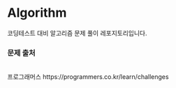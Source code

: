 # Algorithm
코딩테스트 대비 알고리즘 문제 풀이 레포지토리입니다.

<h3>문제 출처</h3></br>
프로그래머스
https://programmers.co.kr/learn/challenges
